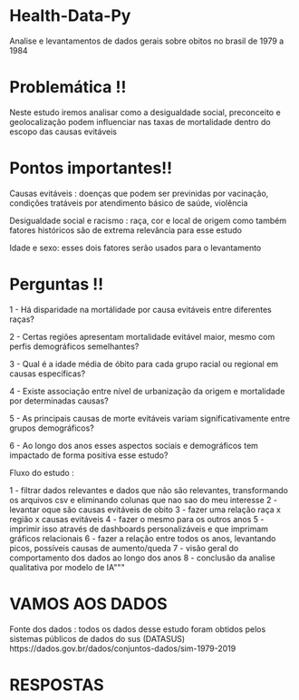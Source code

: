 # Health-Data-Py
Analise e levantamentos de dados gerais sobre obitos no brasil de 1979 a 1984

# Problemática !!
<p>Neste estudo iremos analisar como a desigualdade social, preconceito e geolocalização podem influenciar nas taxas de mortalidade dentro do escopo das causas evitáveis</p>

# Pontos importantes!!
<p>Causas evitáveis : doenças que podem ser previnidas por vacinação, condições tratáveis por atendimento básico de saúde, violência </p>
<p>Desigualdade social e racismo : raça, cor e local de origem como também fatores históricos são de extrema relevância para esse estudo</p>
<p>Idade e sexo: esses dois fatores serão usados para o levantamento </p>

# Perguntas !!
<p>1 - Há disparidade na mortálidade por causa evitáveis entre diferentes raças?</p>
<p>2 - Certas regiões apresentam mortalidade evitável maior, mesmo com perfis demográficos semelhantes?</p>
<p>3 - Qual é a idade média de óbito para cada grupo racial ou regional em causas específicas?</p>
<p>4 - Existe associação entre nível de urbanização da origem e mortalidade por determinadas causas?</p>
<p>5 - As principais causas de morte evitáveis variam significativamente entre grupos demográficos?</p>
<p>6 - Ao longo dos anos esses aspectos sociais e demográficos tem impactado de forma positiva esse estudo?</p>

Fluxo do estudo : 

1 - filtrar dados relevantes e dados que não são relevantes, transformando os arquivos csv e eliminando colunas que nao sao do meu interesse
2 - levantar oque são causas evitáveis de obito
3 - fazer uma relação raça x região x causas evitáveis
4 - fazer o mesmo para os outros anos
5 - imprimir isso através de dashboards personalizáveis e que imprimam gráficos relacionais
6 - fazer a relação entre todos os anos, levantando picos, possíveis causas de aumento/queda
7 - visão geral do comportamento dos dados ao longo dos anos
8 - conclusão da analise qualitativa por modelo de IA"""

<h1>VAMOS AOS DADOS</h1>
Fonte dos dados : todos os dados desse estudo foram obtidos pelos sistemas públicos de dados do sus (DATASUS)
https://dados.gov.br/dados/conjuntos-dados/sim-1979-2019

<h1>RESPOSTAS</h1>
